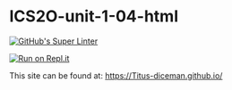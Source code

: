# ICS2O-unit-1-04-html

[![GitHub's Super Linter](https://github.com/Titus-diceman/<REPOSITORY>/workflows/GitHub's%20Super%20Linter/badge.svg)](https://github.com/Titus-diceman/<REPOSITORY>/actions)

[![Run on Repl.it](https://repl.it/badge/github/Titus-diceman/<REPOSITORY>)](https://repl.it/github/Titus-diceman/<REPOSITORY>)

This site can be found at: [https://Titus-diceman.github.io/<REPOSITORY>](https://Titus-diceman.github.io/<REPOSITORY>)
